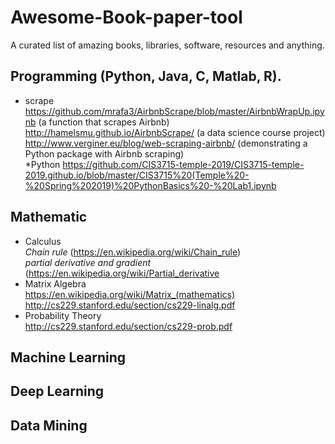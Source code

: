 # Awesome-Book-paper-tool
A curated list of amazing books, libraries, software, resources and anything.

## Programming (Python, Java, C, Matlab, R). 

* scrape
        https://github.com/mrafa3/AirbnbScrape/blob/master/AirbnbWrapUp.ipynb  (a function that scrapes Airbnb)
        http://hamelsmu.github.io/AirbnbScrape/  (a data science course project)
        http://www.verginer.eu/blog/web-scraping-airbnb/ (demonstrating a Python package with Airbnb scraping)     
*Python
https://github.com/CIS3715-temple-2019/CIS3715-temple-2019.github.io/blob/master/CIS3715%20(Temple%20-%20Spring%202019)%20PythonBasics%20-%20Lab1.ipynb  

## Mathematic
* Calculus  
  *Chain rule* (https://en.wikipedia.org/wiki/Chain_rule)    
  *partial derivative and gradient* (https://en.wikipedia.org/wiki/Partial_derivative   
* Matrix Algebra  
  https://en.wikipedia.org/wiki/Matrix_(mathematics)  
  http://cs229.stanford.edu/section/cs229-linalg.pdf  
* Probability Theory  
  http://cs229.stanford.edu/section/cs229-prob.pdf

## Machine Learning

## Deep Learning

## Data Mining
